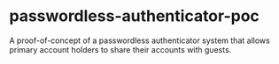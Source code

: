 # passwordless-authenticator-poc
A proof-of-concept of a passwordless authenticator system that allows primary account holders to share their accounts with guests.
